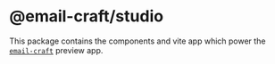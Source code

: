 # @email-craft/studio

This package contains the components and vite app which power the [`email-craft`](https://github.com/messageraft/email-craft) preview app.
